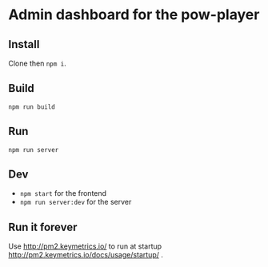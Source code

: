 # Admin dashboard for the pow-player

## Install

Clone then `npm i`.

## Build

`npm run build`

## Run

`npm run server`

## Dev

-   `npm start` for the frontend
-   `npm run server:dev` for the server

## Run it forever

Use http://pm2.keymetrics.io/ to run at startup http://pm2.keymetrics.io/docs/usage/startup/ .
